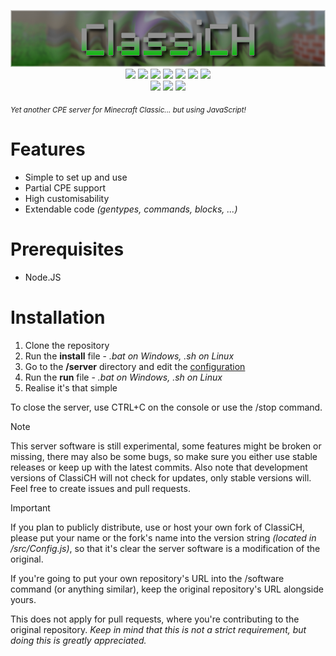 <p align="center">
  <a href="#"><img src="https://raw.githubusercontent.com/dottych/dottych/refs/heads/main/classich.png"></a>
  <br>
  <a href="https://github.com/dottych/ClassiCH/stargazers"><img src="https://img.shields.io/github/stars/dottych/ClassiCH?style=plastic"></a>
  <a href="https://github.com/dottych/ClassiCH/forks"><img src="https://img.shields.io/github/forks/dottych/ClassiCH?style=plastic"></a>
  <a href="https://github.com/dottych/ClassiCH/watchers"><img src="https://img.shields.io/github/watchers/dottych/ClassiCH?style=plastic"></a>
  <a href="https://github.com/dottych/ClassiCH/graphs/contributors"><img src="https://img.shields.io/github/contributors/dottych/ClassiCH?style=plastic"></a>
  <a href="https://github.com/dottych/ClassiCH/issues"><img src="https://img.shields.io/github/issues/dottych/ClassiCH?style=plastic"></a>
  <a href="https://github.com/dottych/ClassiCH/pulls"><img src="https://img.shields.io/github/issues-pr/dottych/ClassiCH?style=plastic"></a>
  <a href="https://github.com/dottych/ClassiCH?tab=MIT-1-ov-file#readme"><img src="https://img.shields.io/github/license/dottych/ClassiCH?style=plastic"></a>
  <br>
  <a href="#"><img src="https://img.shields.io/github/languages/code-size/dottych/ClassiCH?style=plastic"></a>
  <a href="#"><img src="https://img.shields.io/badge/supports_CPE-yes-darklime?style=plastic"></a>
  <a href="https://github.com/dottych"><img src="https://img.shields.io/badge/made_by-dottych-darkgreen?style=plastic"></a>
</p>

<sub>*Yet another CPE server for Minecraft Classic... but using JavaScript!*</sub>

# Features
- Simple to set up and use
- Partial CPE support
- High customisability
- Extendable code *(gentypes, commands, blocks, ...)*

# Prerequisites
- Node.JS

# Installation
1. Clone the repository
2. Run the **install** file - *.bat on Windows, .sh on Linux*
3. Go to the **/server** directory and edit the [configuration](https://github.com/dottych/ClassiCH/wiki/Configuration)
4. Run the **run** file - *.bat on Windows, .sh on Linux*
5. Realise it's that simple

To close the server, use CTRL+C on the console or use the /stop command.

> [!NOTE]
> This server software is still experimental, some features might be broken or missing, there may also be some bugs, so make sure you either use stable releases or keep up with the latest commits.
> Also note that development versions of ClassiCH will not check for updates, only stable versions will.
> Feel free to create issues and pull requests.

> [!IMPORTANT]
> If you plan to publicly distribute, use or host your own fork of ClassiCH,
> please put your name or the fork's name into the version string *(located in /src/Config.js)*,
> so that it's clear the server software is a modification of the original.
> 
> If you're going to put your own repository's URL into the /software command (or anything similar),
> keep the original repository's URL alongside yours.
>
> This does not apply for pull requests, where you're contributing to the original repository.
> *Keep in mind that this is not a strict requirement, but doing this is greatly appreciated.*
